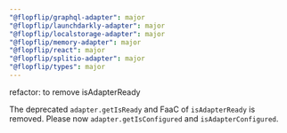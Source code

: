 ```yaml
---
"@flopflip/graphql-adapter": major
"@flopflip/launchdarkly-adapter": major
"@flopflip/localstorage-adapter": major
"@flopflip/memory-adapter": major
"@flopflip/react": major
"@flopflip/splitio-adapter": major
"@flopflip/types": major
---
```


refactor: to remove isAdapterReady

The deprecated `adapter.getIsReady` and FaaC of `isAdapterReady` is removed. Please now `adapter.getIsConfigured` and `isAdapterConfigured`.
